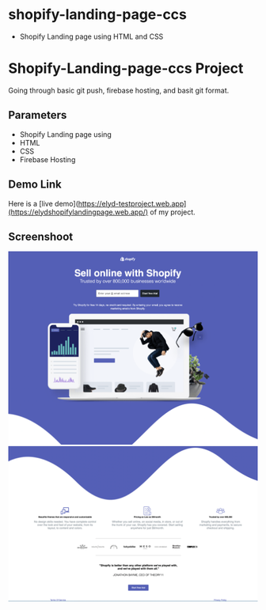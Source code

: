 # shopify-landing-page-ccs
- Shopify Landing page using HTML and CSS

# Shopify-Landing-page-ccs Project
Going through basic git push, firebase hosting, and basit git format.

## Parameters
- Shopify Landing page using 
- HTML 
- CSS
- Firebase Hosting

## Demo Link
Here is a [live demo](https://elyd-testproject.web.app](https://elydshopifylandingpage.web.app/) of my project.

## Screenshoot
![Screenshoot of the project](https://github.com/elydaniels/shopify-landing-page-ccs/blob/8afa64e255a26c419cd82bc960fb87a80555214c/photos/shopify-pictures/shopifylandingpage-screenshot1.png)
![Screenshoot of the project](https://github.com/elydaniels/shopify-landing-page-ccs/blob/8afa64e255a26c419cd82bc960fb87a80555214c/photos/shopify-pictures/shopifylandingpage-screenshot2.png)
